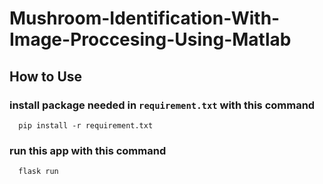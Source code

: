 # Mushroom-Identification-With-Image-Proccesing-Using-Matlab

## How to Use
### install package needed in `requirement.txt` with this command
```
  pip install -r requirement.txt
```

### run this app with this command
```
  flask run
```

